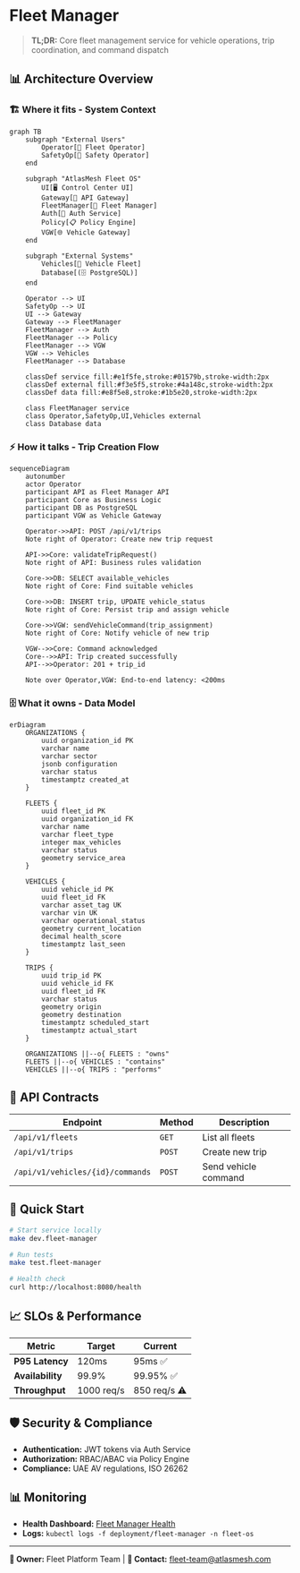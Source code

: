 # Fleet Manager

> **TL;DR:** Core fleet management service for vehicle operations, trip coordination, and command dispatch

## 📊 **Architecture Overview**

### 🏗️ **Where it fits** - System Context
```mermaid
graph TB
    subgraph "External Users"
        Operator[👤 Fleet Operator]
        SafetyOp[🚨 Safety Operator]
    end
    
    subgraph "AtlasMesh Fleet OS"
        UI[🖥️ Control Center UI]
        Gateway[🚪 API Gateway]
        FleetManager[🚛 Fleet Manager]
        Auth[🔐 Auth Service]
        Policy[📋 Policy Engine]
        VGW[🌐 Vehicle Gateway]
    end
    
    subgraph "External Systems"
        Vehicles[🚗 Vehicle Fleet]
        Database[(🗄️ PostgreSQL)]
    end
    
    Operator --> UI
    SafetyOp --> UI
    UI --> Gateway
    Gateway --> FleetManager
    FleetManager --> Auth
    FleetManager --> Policy
    FleetManager --> VGW
    VGW --> Vehicles
    FleetManager --> Database
    
    classDef service fill:#e1f5fe,stroke:#01579b,stroke-width:2px
    classDef external fill:#f3e5f5,stroke:#4a148c,stroke-width:2px
    classDef data fill:#e8f5e8,stroke:#1b5e20,stroke-width:2px
    
    class FleetManager service
    class Operator,SafetyOp,UI,Vehicles external
    class Database data
```

### ⚡ **How it talks** - Trip Creation Flow
```mermaid
sequenceDiagram
    autonumber
    actor Operator
    participant API as Fleet Manager API
    participant Core as Business Logic
    participant DB as PostgreSQL
    participant VGW as Vehicle Gateway
    
    Operator->>API: POST /api/v1/trips
    Note right of Operator: Create new trip request
    
    API->>Core: validateTripRequest()
    Note right of API: Business rules validation
    
    Core->>DB: SELECT available_vehicles
    Note right of Core: Find suitable vehicles
    
    Core->>DB: INSERT trip, UPDATE vehicle_status
    Note right of Core: Persist trip and assign vehicle
    
    Core->>VGW: sendVehicleCommand(trip_assignment)
    Note right of Core: Notify vehicle of new trip
    
    VGW-->>Core: Command acknowledged
    Core-->>API: Trip created successfully
    API-->>Operator: 201 + trip_id
    
    Note over Operator,VGW: End-to-end latency: <200ms
```

### 🗄️ **What it owns** - Data Model
```mermaid
erDiagram
    ORGANIZATIONS {
        uuid organization_id PK
        varchar name
        varchar sector
        jsonb configuration
        varchar status
        timestamptz created_at
    }
    
    FLEETS {
        uuid fleet_id PK
        uuid organization_id FK
        varchar name
        varchar fleet_type
        integer max_vehicles
        varchar status
        geometry service_area
    }
    
    VEHICLES {
        uuid vehicle_id PK
        uuid fleet_id FK
        varchar asset_tag UK
        varchar vin UK
        varchar operational_status
        geometry current_location
        decimal health_score
        timestamptz last_seen
    }
    
    TRIPS {
        uuid trip_id PK
        uuid vehicle_id FK
        uuid fleet_id FK
        varchar status
        geometry origin
        geometry destination
        timestamptz scheduled_start
        timestamptz actual_start
    }
    
    ORGANIZATIONS ||--o{ FLEETS : "owns"
    FLEETS ||--o{ VEHICLES : "contains"
    VEHICLES ||--o{ TRIPS : "performs"
```

## 🔗 **API Contracts**

| Endpoint | Method | Description |
|----------|--------|-------------|
| `/api/v1/fleets` | `GET` | List all fleets |
| `/api/v1/trips` | `POST` | Create new trip |
| `/api/v1/vehicles/{id}/commands` | `POST` | Send vehicle command |

## 🚀 **Quick Start**

```bash
# Start service locally
make dev.fleet-manager

# Run tests
make test.fleet-manager

# Health check
curl http://localhost:8080/health
```

## 📈 **SLOs & Performance**

| Metric | Target | Current |
|--------|--------|---------|
| **P95 Latency** | 120ms | 95ms ✅ |
| **Availability** | 99.9% | 99.95% ✅ |
| **Throughput** | 1000 req/s | 850 req/s ⚠️ |

## 🛡️ **Security & Compliance**

- **Authentication:** JWT tokens via Auth Service
- **Authorization:** RBAC/ABAC via Policy Engine  
- **Compliance:** UAE AV regulations, ISO 26262

## 📊 **Monitoring**

- **Health Dashboard:** [Fleet Manager Health](https://grafana.atlasmesh.com/d/fleet-manager)
- **Logs:** `kubectl logs -f deployment/fleet-manager -n fleet-os`

---

**🎯 Owner:** Fleet Platform Team | **📧 Contact:** fleet-team@atlasmesh.com